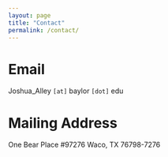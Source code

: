 ```yaml
---
layout: page
title: "Contact"
permalink: /contact/ 
---
```


# Email
Joshua_Alley `[at]` baylor `[dot]` edu

# Mailing Address

One Bear Place #97276 Waco, TX 76798-7276


